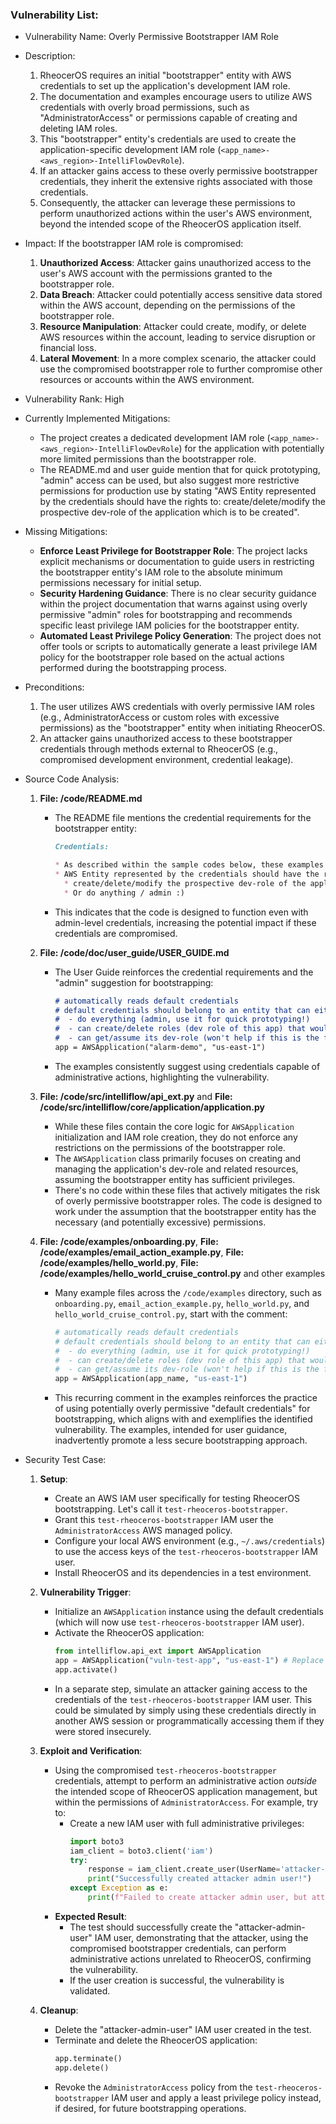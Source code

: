 ### Vulnerability List:

- Vulnerability Name: Overly Permissive Bootstrapper IAM Role

- Description:
  1. RheocerOS requires an initial "bootstrapper" entity with AWS credentials to set up the application's development IAM role.
  2. The documentation and examples encourage users to utilize AWS credentials with overly broad permissions, such as "AdministratorAccess" or permissions capable of creating and deleting IAM roles.
  3. This "bootstrapper" entity's credentials are used to create the application-specific development IAM role (`<app_name>-<aws_region>-IntelliFlowDevRole`).
  4. If an attacker gains access to these overly permissive bootstrapper credentials, they inherit the extensive rights associated with those credentials.
  5. Consequently, the attacker can leverage these permissions to perform unauthorized actions within the user's AWS environment, beyond the intended scope of the RheocerOS application itself.

- Impact:
  If the bootstrapper IAM role is compromised:
  1. **Unauthorized Access**: Attacker gains unauthorized access to the user's AWS account with the permissions granted to the bootstrapper role.
  2. **Data Breach**: Attacker could potentially access sensitive data stored within the AWS account, depending on the permissions of the bootstrapper role.
  3. **Resource Manipulation**: Attacker could create, modify, or delete AWS resources within the account, leading to service disruption or financial loss.
  4. **Lateral Movement**: In a more complex scenario, the attacker could use the compromised bootstrapper role to further compromise other resources or accounts within the AWS environment.

- Vulnerability Rank: High

- Currently Implemented Mitigations:
  - The project creates a dedicated development IAM role (`<app_name>-<aws_region>-IntelliFlowDevRole`) for the application with potentially more limited permissions than the bootstrapper role.
  - The README.md and user guide mention that for quick prototyping, "admin" access can be used, but also suggest more restrictive permissions for production use by stating "AWS Entity represented by the credentials should have the rights to: create/delete/modify the prospective dev-role of the application which is to be created".

- Missing Mitigations:
  - **Enforce Least Privilege for Bootstrapper Role**: The project lacks explicit mechanisms or documentation to guide users in restricting the bootstrapper entity's IAM role to the absolute minimum permissions necessary for initial setup.
  - **Security Hardening Guidance**: There is no clear security guidance within the project documentation that warns against using overly permissive "admin" roles for bootstrapping and recommends specific least privilege IAM policies for the bootstrapper entity.
  - **Automated Least Privilege Policy Generation**: The project does not offer tools or scripts to automatically generate a least privilege IAM policy for the bootstrapper role based on the actual actions performed during the bootstrapping process.

- Preconditions:
  1. The user utilizes AWS credentials with overly permissive IAM roles (e.g., AdministratorAccess or custom roles with excessive permissions) as the "bootstrapper" entity when initiating RheocerOS.
  2. An attacker gains unauthorized access to these bootstrapper credentials through methods external to RheocerOS (e.g., compromised development environment, credential leakage).

- Source Code Analysis:
  1. **File: /code/README.md**
     - The README file mentions the credential requirements for the bootstrapper entity:
       ```markdown
       Credentials:

       * As described within the sample codes below, these examples rely on default AWS credentials on your machine (e.g ~/.aws/credentials or env variables used by boto).
       * AWS Entity represented by the credentials should have the rights to:
         * create/delete/modify the prospective dev-role of the application which is to be created
         * Or do anything / admin :)
       ```
     - This indicates that the code is designed to function even with admin-level credentials, increasing the potential impact if these credentials are compromised.

  2. **File: /code/doc/user_guide/USER_GUIDE.md**
     - The User Guide reinforces the credential requirements and the "admin" suggestion for bootstrapping:
       ```markdown
       # automatically reads default credentials
       # default credentials should belong to an entity that can either:
       #  - do everything (admin, use it for quick prototyping!)
       #  - can create/delete roles (dev role of this app) that would have this app-name and IntelliFlow in it
       #  - can get/assume its dev-role (won't help if this is the first run)
       app = AWSApplication("alarm-demo", "us-east-1")
       ```
     - The examples consistently suggest using credentials capable of administrative actions, highlighting the vulnerability.

  3. **File: /code/src/intelliflow/api_ext.py** and **File: /code/src/intelliflow/core/application/application.py**
     - While these files contain the core logic for `AWSApplication` initialization and IAM role creation, they do not enforce any restrictions on the permissions of the bootstrapper role.
     - The `AWSApplication` class primarily focuses on creating and managing the application's dev-role and related resources, assuming the bootstrapper entity has sufficient privileges.
     - There's no code within these files that actively mitigates the risk of overly permissive bootstrapper roles. The code is designed to work under the assumption that the bootstrapper entity has the necessary (and potentially excessive) permissions.

  4. **File: /code/examples/onboarding.py**, **File: /code/examples/email_action_example.py**, **File: /code/examples/hello_world.py**, **File: /code/examples/hello_world_cruise_control.py** and other examples
     - Many example files across the `/code/examples` directory, such as `onboarding.py`, `email_action_example.py`, `hello_world.py`, and `hello_world_cruise_control.py`, start with the comment:
       ```python
       # automatically reads default credentials
       # default credentials should belong to an entity that can either:
       #  - do everything (admin, use it for quick prototyping!)
       #  - can create/delete roles (dev role of this app) that would have this app-name and IntelliFlow in it
       #  - can get/assume its dev-role (won't help if this is the first run)
       app = AWSApplication(app_name, "us-east-1")
       ```
     - This recurring comment in the examples reinforces the practice of using potentially overly permissive "default credentials" for bootstrapping, which aligns with and exemplifies the identified vulnerability. The examples, intended for user guidance, inadvertently promote a less secure bootstrapping approach.

- Security Test Case:
  1. **Setup**:
     - Create an AWS IAM user specifically for testing RheocerOS bootstrapping. Let's call it `test-rheoceros-bootstrapper`.
     - Grant this `test-rheoceros-bootstrapper` IAM user the `AdministratorAccess` AWS managed policy.
     - Configure your local AWS environment (e.g., `~/.aws/credentials`) to use the access keys of the `test-rheoceros-bootstrapper` IAM user.
     - Install RheocerOS and its dependencies in a test environment.

  2. **Vulnerability Trigger**:
     - Initialize an `AWSApplication` instance using the default credentials (which will now use `test-rheoceros-bootstrapper` IAM user).
     - Activate the RheocerOS application:
       ```python
       from intelliflow.api_ext import AWSApplication
       app = AWSApplication("vuln-test-app", "us-east-1") # Replace with your desired app name and region
       app.activate()
       ```
     - In a separate step, simulate an attacker gaining access to the credentials of the `test-rheoceros-bootstrapper` IAM user. This could be simulated by simply using these credentials directly in another AWS session or programmatically accessing them if they were stored insecurely.

  3. **Exploit and Verification**:
     - Using the compromised `test-rheoceros-bootstrapper` credentials, attempt to perform an administrative action *outside* the intended scope of RheocerOS application management, but within the permissions of `AdministratorAccess`. For example, try to:
       - Create a new IAM user with full administrative privileges:
         ```python
         import boto3
         iam_client = boto3.client('iam')
         try:
             response = iam_client.create_user(UserName='attacker-admin-user')
             print("Successfully created attacker admin user!")
         except Exception as e:
             print(f"Failed to create attacker admin user, but attempted: {e}")
         ```
     - **Expected Result**:
       - The test should successfully create the "attacker-admin-user" IAM user, demonstrating that the attacker, using the compromised bootstrapper credentials, can perform administrative actions unrelated to RheocerOS, confirming the vulnerability.
       - If the user creation is successful, the vulnerability is validated.

  4. **Cleanup**:
     - Delete the "attacker-admin-user" IAM user created in the test.
     - Terminate and delete the RheocerOS application:
       ```python
       app.terminate()
       app.delete()
       ```
     - Revoke the `AdministratorAccess` policy from the `test-rheoceros-bootstrapper` IAM user and apply a least privilege policy instead, if desired, for future bootstrapping operations.